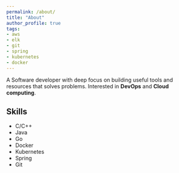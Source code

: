 ```yaml
---
permalink: /about/
title: "About"
author_profile: true
tags:
- aws
- elk
- git
- spring
- kubernetes
- docker
---
```

A Software developer with deep focus on building useful tools and resources that solves problems. Interested in __DevOps__ and __Cloud computing__.

## Skills
- C/C++
- Java
- Go
- Docker
- Kubernetes
- Spring
- Git
<br/><br/>